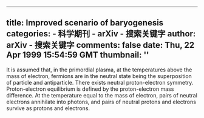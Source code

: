 
---
title: Improved scenario of baryogenesis
categories: 
    - 科学期刊
    - arXiv - 搜索关键字
author: arXiv - 搜索关键字
comments: false
date: Thu, 22 Apr 1999 15:54:59 GMT
thumbnail: ''
---

<div>   
It is assumed that, in the primordial plasma, at the temperatures above the
mass of electron, fermions are in the neutral state being the superposition of
particle and antiparticle. There exists neutral proton-electron symmetry.
Proton-electron equilibrium is defined by the proton-electron mass difference.
At the temperature equal to the mass of electron, pairs of neutral electrons
annihilate into photons, and pairs of neutral protons and electrons survive as
protons and electrons.
  
</div>
            